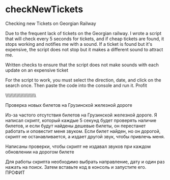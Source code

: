 # checkNewTickets
Checking new Tickets on Georgian Railway

Due to the frequent lack of tickets on the Georgian railway. I wrote a script that will check every 5 seconds for tickets, and if cheap tickets are found, it stops working and notifies me with a sound.
If a ticket is found but it's expensive, the script does not stop but it makes a different sound to attract me.

Written checks to ensure that the script does not make sounds with each update on an expensive ticket

For the script to work, you must select the direction, date, and click on the search once. Then paste the code into the console and run it. Profit

\\\\\\\\\\\\\\\\\\\\\\\\\\\\\\\\\\\\\\\\\\\\

Проверка новых билетов на Грузинской железной дороге

Из-за частого отсутствия билетов на Грузинской железной дороге. Я написал скрипт, который каждые 5 секунд будет проверять наличие билетов, и если будут найдены дешевые билеты, он перестанет работать и оповестит меня звуком.
Если билет найден, но он дорогой, скрипт не останавливается, а издает другой звук, чтобы привлечь меня.

Написаны проверки, чтобы скрипт не издавал звуков при каждом обновлении на дорогом билете

Для работы скрипта необходимо выбрать направление, дату и один раз нажать на поиск. Затем вставьте код в консоль и запустите его. ПРОФИТ
